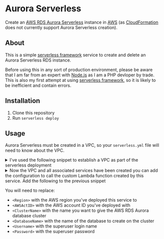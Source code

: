 # Aurora Serverless
Create an [AWS RDS Aurora Serverless](https://aws.amazon.com/rds/aurora/serverless/) instance in [AWS](https://aws.amazon.com/) (as [CloudFormation](https://aws.amazon.com/cloudformation) does not currently support Aurora Serverless creation).

## About
This is a simple [serverless framework](https://serverless.com/) service to create and delete an Aurora Serverless RDS instance.

Before using this in any sort of production environment, please be aware that I am far from an expert with [Node.js](https://nodejs.org/) as I am a PHP devloper by trade.  This is also my first attempt at using [serverless framework](https://serverless.com/), so it is likely to be inefficient and contain errors.

## Installation
1) Clone this repository
1) Run `serverless deploy`

## Usage
Aurora Serverless must be created in a VPC, so your `serverless.yml` file will need to know about the VPC.

<details>
<summary>I've used the following snippet to establish a VPC as part of the serverless deployment</summary>
<p>

```yml
resources:
  Resources:
    VPC:
      Type: AWS::EC2::VPC
      Properties:
        CidrBlock: 10.128.0.0/16
        EnableDnsSupport: true
        EnableDnsHostnames: true
        InstanceTenancy: default
    InternetGateway:
      Type: AWS::EC2::InternetGateway
    InternetGatewayAttachment:
        Type: AWS::EC2::VPCGatewayAttachment
        Properties:
          InternetGatewayId:
            Ref: InternetGateway
          VpcId:
            Ref: VPC
    PublicSubnet1:
      Type: AWS::EC2::Subnet
      Properties:
        VpcId:
          Ref: VPC
        AvailabilityZone:
          "Fn::Select":
            - 0
            - "Fn::GetAZs": ''
        CidrBlock: 10.128.1.0/24
        MapPublicIpOnLaunch: true
    PublicSubnet2:
      Type: AWS::EC2::Subnet
      Properties:
        VpcId:
          Ref: VPC
        AvailabilityZone:
          "Fn::Select":
          - 1
          - "Fn::GetAZs": ''
        CidrBlock: 10.128.2.0/24
        MapPublicIpOnLaunch: true
    PrivateSubnet1:
      Type: AWS::EC2::Subnet
      Properties:
        VpcId:
          Ref: VPC
        AvailabilityZone:
          "Fn::Select":
          - 0
          - "Fn::GetAZs": ''
        CidrBlock: 10.128.128.0/24
        MapPublicIpOnLaunch: false
    PrivateSubnet2:
      Type: AWS::EC2::Subnet
      Properties:
        VpcId:
          Ref: VPC
        AvailabilityZone:
          "Fn::Select":
          - 1
          - "Fn::GetAZs": ''
        CidrBlock: 10.128.129.0/24
        MapPublicIpOnLaunch: false
    NatGateway1EIP:
      Type: AWS::EC2::EIP
      DependsOn: InternetGatewayAttachment
      Properties:
        Domain: vpc
    NatGateway2EIP:
      Type: AWS::EC2::EIP
      DependsOn: InternetGatewayAttachment
      Properties:
        Domain: vpc
    NatGateway1:
      Type: AWS::EC2::NatGateway
      Properties:
        AllocationId:
          "Fn::GetAtt": NatGateway1EIP.AllocationId
        SubnetId:
          Ref: PublicSubnet1
    NatGateway2:
      Type: AWS::EC2::NatGateway
      Properties:
        AllocationId:
          "Fn::GetAtt": NatGateway2EIP.AllocationId
        SubnetId:
          Ref: PublicSubnet2
    PublicRouteTable:
      Type: AWS::EC2::RouteTable
      Properties:
        VpcId:
          Ref: VPC
    DefaultPublicRoute:
      Type: AWS::EC2::Route
      DependsOn: InternetGatewayAttachment
      Properties:
        RouteTableId:
          Ref: PublicRouteTable
        DestinationCidrBlock: 0.0.0.0/0
        GatewayId:
          Ref: InternetGateway
    PublicSubnet1RouteTableAssociation:
      Type: AWS::EC2::SubnetRouteTableAssociation
      Properties:
        RouteTableId:
          Ref: PublicRouteTable
        SubnetId:
          Ref: PublicSubnet1
    PublicSubnet2RouteTableAssociation:
      Type: AWS::EC2::SubnetRouteTableAssociation
      Properties:
        RouteTableId:
          Ref: PublicRouteTable
        SubnetId:
          Ref: PublicSubnet2
    PrivateRouteTable1:
      Type: AWS::EC2::RouteTable
      Properties:
        VpcId:
          Ref: VPC
    DefaultPrivateRoute1:
      Type: AWS::EC2::Route
      Properties:
        RouteTableId:
          Ref: PrivateRouteTable1
        DestinationCidrBlock: 0.0.0.0/0
        NatGatewayId:
          Ref: NatGateway1
    PrivateSubnet1RouteTableAssociation:
      Type: AWS::EC2::SubnetRouteTableAssociation
      Properties:
        RouteTableId:
          Ref: PrivateRouteTable1
        SubnetId:
          Ref: PrivateSubnet1
    PrivateRouteTable2:
      Type: AWS::EC2::RouteTable
      Properties:
        VpcId:
          Ref: VPC
    DefaultPrivateRoute2:
      Type: AWS::EC2::Route
      Properties:
        RouteTableId:
          Ref: PrivateRouteTable2
        DestinationCidrBlock: 0.0.0.0/0
        NatGatewayId:
          Ref: NatGateway2
    PrivateSubnet2RouteTableAssociation:
      Type: AWS::EC2::SubnetRouteTableAssociation
      Properties:
        RouteTableId:
          Ref: PrivateRouteTable2
        SubnetId:
          Ref: PrivateSubnet2
    NoIngressSecurityGroup:
      Type: AWS::EC2::SecurityGroup
      Properties:
        GroupName: "no-ingress-sg"
        GroupDescription: "Security group with no ingress rule"
        VpcId:
          Ref: VPC
    DatabaseSubnetGroup:
      Type: "AWS::RDS::DBSubnetGroup"
      Properties:
        DBSubnetGroupDescription: "DB Subnet Group for Aurora Serverless"
        SubnetIds:
          - Ref: PrivateSubnet1
          - Ref: PrivateSubnet2
```

</p>
</details>

<details>
<summary>Now the VPC and all associated services have been created you can add the configuration to call the custom Lambda function created by this service.  Add the following to the previous snippet</summary>
<p>

```yml
    AuroraServerless:
      Type: Custom::CustomResource
      Properties:
        ServiceToken: arn:aws:lambda:<Region>:<AWSAcctID>:function:serverless-aurora-dev-aurora_serverless
        DBClusterIdentifier: <ClusterName>
        DatabaseName: <DatabaseName>
        MasterUsername: <Username>
        MasterUserPassword: <Password>
        DBSubnetGroupName:
          Ref: DatabaseSubnetGroup
```

</p>
</details>

You will need to replace:
* `<Region>` with the AWS region you've deployed this service to
* `<AWSActID>` with the AWS account ID you've deployed with
* `<ClusterName>` with the name you want to give the AWS RDS Aurora database cluster
* `<DatabaseName>` with the name of the database to create on the cluster
* `<Username>` with the superuser login name
* `<Password>` with the superuser password 